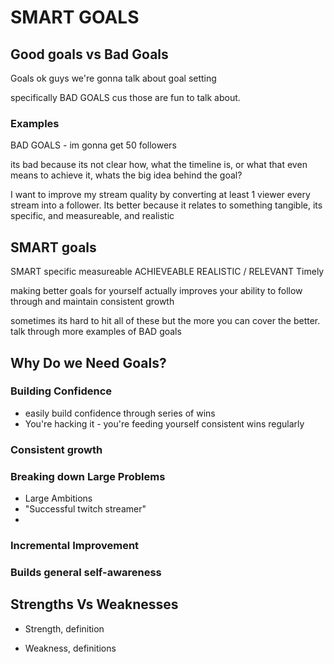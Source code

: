 # SMART GOALS

## Good goals vs Bad Goals

Goals
ok guys we're gonna talk about goal setting

specifically BAD GOALS
cus those are fun to talk about.

### Examples

BAD GOALS - im gonna get 50 followers

its bad because its not clear how, what the timeline is,
or what that even means to achieve it, whats the big idea behind the goal?

I want to improve my stream quality by converting at least 1 viewer every stream into a follower.
Its better because it relates to something tangible, its specific, and measureable, and realistic

## SMART goals

SMART
specific
measureable
ACHIEVEABLE
REALISTIC / RELEVANT
Timely

making better goals for yourself actually improves your ability to follow through and maintain consistent growth

sometimes its hard to hit all of these but the more you can cover the better.
talk through more examples of BAD goals

## Why Do we Need Goals?


### Building Confidence
 - easily build confidence through series of wins
 - You're hacking it - you're feeding yourself consistent
 wins regularly

### Consistent growth

### Breaking down Large Problems
 - Large Ambitions
 - "Successful twitch streamer"
 -

### Incremental Improvement

### Builds general self-awareness

## Strengths Vs Weaknesses

- Strength, definition

- Weakness, definitions
